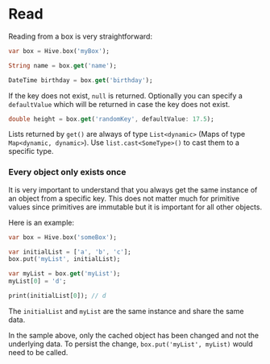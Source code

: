 # Read

Reading from a box is very straightforward:

```dart
var box = Hive.box('myBox');

String name = box.get('name');

DateTime birthday = box.get('birthday');
```

If the key does not exist, `null` is returned. Optionally you can specify a `defaultValue` which will be returned in case the key does not exist.

```dart
double height = box.get('randomKey', defaultValue: 17.5);
```

Lists returned by `get()` are always of type `List<dynamic>` \(Maps of type `Map<dynamic, dynamic>`\). Use `list.cast<SomeType>()` to cast them to a specific type.

### Every object only exists once

It is very important to understand that you always get the same instance of an object from a specific key. This does not matter much for primitive values since primitives are immutable but it is important for all other objects.

Here is an example:

```dart
var box = Hive.box('someBox');

var initialList = ['a', 'b', 'c'];
box.put('myList', initialList);

var myList = box.get('myList');
myList[0] = 'd';

print(initialList[0]); // d
```

The `initialList` and `myList` are the same instance and share the same data.

In the sample above, only the cached object has been changed and not the underlying data. To persist the change, `box.put('myList', myList)` would need to be called.

